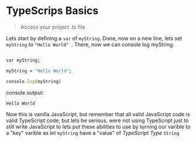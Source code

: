 # TypeScrips Basics

> Access your project .ts file

Lets start by defining a ```var``` of ```myString```. Done, now on a new line, lets set ```myString``` to ```"Hello World" ```. 
There, now we can console log myString.

```Ruby

var myString;

myString = "Hello World";

console.log(myString)

```
console output:

_```Hello World```_

Now this is vanilla JavaScript, but remember that all valid JavaScript code is valid TypeScript code, but lets be serious, were not using TypeScript just to still write JavaScript to lets put these abilities to use by turning our varible to a "key" varible as let ```myString``` have a "value" of *TypeScript Type* ```String```


